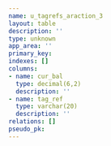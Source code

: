```yaml
---
name: u_tagrefs_araction_3
layout: table
description: ''
type: unknown
app_area: ''
primary_key: 
indexes: []
columns:
- name: cur_bal
  type: decimal(6,2)
  description: ''
- name: tag_ref
  type: varchar(20)
  description: ''
relations: []
pseudo_pk: 
---
```


